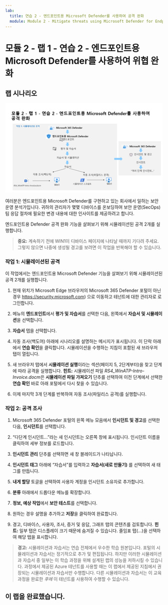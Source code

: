 ```yaml
---
lab:
  title: 연습 2 - 엔드포인트용 Microsoft Defender를 사용하여 공격 완화
  module: Module 2 - Mitigate threats using Microsoft Defender for Endpoint
---
```


# <a name="module-2---lab-1---exercise-2---mitigate-attacks-with-microsoft-defender-for-endpoint"></a>모듈 2 - 랩 1 - 연습 2 - 엔드포인트용 Microsoft Defender를 사용하여 위협 완화

## <a name="lab-scenario"></a>랩 시나리오

![랩 개요입니다.](../Media/SC-200-Lab_Diagrams_Mod2_L1_Ex2.png)

여러분은 엔드포인트용 Microsoft Defender를 구현하고 있는 회사에서 일하는 보안 운영 분석가입니다. 귀하의 관리자가 몇몇 디바이스를 온보딩하여 보안 운영(SecOps) 팀 응답 절차에 필요한 변경 내용에 대한 인사이트를 제공하려고 합니다.

엔드포인트용 Defender 공격 완화 기능을 살펴보기 위해 시뮬레이션된 공격 2개를 실행합니다.

>**중요:** 계속하기 전에 WIN1이 디바이스 페이지에 나타날 때까지 기다려 주세요. 그렇지 않으면 나중에 생성될 경고를 보려면 이 작업을 반복해야 할 수 있습니다.


### <a name="task-1-simulated-attacks"></a>작업 1: 시뮬레이션된 공격

이 작업에서는 엔드포인트용 Microsoft Defender 기능을 살펴보기 위해 시뮬레이션된 공격 2개를 실행합니다.

1. 현재 위치가 Microsoft Edge 브라우저의 Microsoft 365 Defender 포털이 아닌 경우 https://security.microsoft.com) 으로 이동하고 테넌트에 대한 관리자로 로그인합니다.

1. 메뉴의 **엔드포인트**에서 **평가 및 자습서**를 선택한 다음, 왼쪽에서 **자습서 및 시뮬레이션**을 선택합니다.

1. **자습서** 탭을 선택합니다.

1. 자동 조사(백도어) 아래에 시나리오를 설명하는 메시지가 표시됩니다. 이 단락 아래에서 **연습 확인**을 클릭합니다. 시뮬레이션을 수행하는 지침이 포함된 새 브라우저 탭이 열립니다.

1. 새 브라우저 탭에서 **시뮬레이션 실행**이라는 섹션(페이지 5, 2단계부터)을 찾고 단계에 따라 공격을 실행합니다. **힌트:** 시뮬레이션 파일 *RS4_WinATP-Intro-Invoice.docm*은 **시뮬레이션 파일 가져오기** 단추를 선택하여 이전 단계에서 선택한 **연습 확인** 바로 아래 포털에서 다시 찾을 수 있습니다. 

1. 이제 마지막 3개 단계를 반복하여 자동 조사(파일리스 공격)를 실행합니다.


### <a name="task-2-investigate-the-attacks"></a>작업 2: 공격 조사

1. Microsoft 365 Defender 포털의 왼쪽 메뉴 모음에서 **인시던트 및 경고**를 선택한 다음, **인시던트**를 선택합니다.

1. “다단계 인시던트...”라는 새 인시던트는 오른쪽 창에 표시됩니다. 인시던트 이름을 클릭하여 세부 정보를 로드합니다.

1. **인시던트 관리** 단추를 선택하면 새 창 블레이드가 나타납니다. 

1. **인시던트 태그** 아래에 “자습서”를 입력하고 **자습서(새로 만들기)** 를 선택하여 새 태그를 만듭니다. 

1. **내게 할당** 토글을 선택하여 사용자 계정을 인시던트 소유자로 추가합니다. 

1. **분류** 아래에서 드롭다운 메뉴를 확장합니다. 

1. **정보, 예상 작업**에서 **보안 테스트**를 선택합니다. 

1. 원하는 경우 설명을 추가하고 **저장**을 클릭하여 완료합니다.

1. 경고, 디바이스, 사용자, 조사, 증거 및 응답, 그래프 탭의 콘텐츠를 검토합니다. **힌트:** 일부 탭은 디스플레이 크기 때문에 숨겨질 수 있습니다. 줄임표 탭(...)을 선택하여 해당 탭을 표시합니다.

>**경고:** 시뮬레이션과 자습서는 연습 전체에서 우수한 학습 원본입니다.  포털의 시뮬레이션과 자습서는 정기적으로 추가 및 편집됩니다.  하지만 이러한 시뮬레이션과 자습서 중 일부는 이 학습 과정을 위해 설계된 랩의 성능을 저하시킬 수 있습니다.  과정에서 제공된 Azure 테넌트를 사용할 때는 이 랩에서 제공된 지침에서 권장되는 시뮬레이션과 자습서만 수행합니다.  다른 시뮬레이션과 자습서는 이 교육 과정을 완료한 *후에* 이 테넌트를 사용하여 수행할 수 있습니다.

## <a name="you-have-completed-the-lab"></a>이 랩을 완료했습니다.
